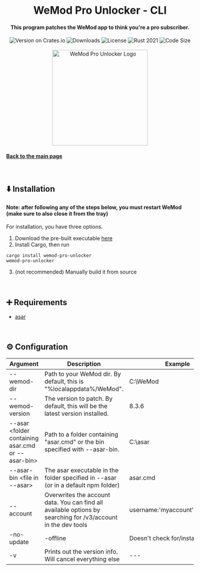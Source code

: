 <div align="center">
  <h1>WeMod Pro Unlocker - CLI</h1>
  <h4>This program patches the WeMod app to think you're a pro subscriber.</h4>
  <img src="https://img.shields.io/crates/v/wemod-pro-unlocker?color=purple" alt="Version on Crates.io">
  <img src="https://img.shields.io/crates/d/wemod-pro-unlocker?color=red" alt="Downloads">
  <img src="https://img.shields.io/crates/l/wemod-pro-unlocker?color=green" alt="License">


  <img src="https://img.shields.io/badge/rust-2021-orange?logo=rust" alt="Rust 2021">
  <img src="https://img.shields.io/github/languages/code-size/bennett-sh/wemod-pro-unlocker?color=yellow" alt="Code Size"><br/><br/>
  <img width="256" src="https://user-images.githubusercontent.com/110846042/204567385-4df3007c-7a63-40fd-9feb-f9f36aa43030.png" alt="WeMod Pro Unlocker Logo">
</div>

#### [Back to the main page](../README.md)

<br/>

## ⬇️ Installation
#### Note: after following any of the steps below, you must restart WeMod (make sure to also close it from the tray)
For installation, you have three options.
1. Download the pre-built executable [here](https://github.com/bennett-sh/wemod-pro-unlocker/releases/latest/download/wemod-pro-unlocker.exe)
2. Install Cargo, then run
```
cargo install wemod-pro-unlocker
wemod-pro-unlocker
```
3. (not recommended) Manually build it from source

<br/>

## ➕ Requirements
- [asar](https://github.com/electron/asar)

<br/>

## ⚙️ Configuration
| Argument                  	| Description                                                                                                                           	| Example
|---------------------------	|---------------------------------------------------------------------------------------------------------------------------------------	|----------------------------------
| --wemod-dir <dir>         	 	 	 	 	 	 	          	  | Path to your WeMod dir. By default, this is "%localappdata%/WeMod".                                         	| C:\WeMod
| --wemod-version <version> 	 	 	 	 	 	 	          	  | The version to patch. By default, this will be the latest version installed. 	                                | 8.3.6
| --asar <folder containing asar.cmd or --asar-bin>     | Path to a folder containing "asar.cmd" or the bin specified with --asar-bin.                                 	| C:\asar
| --asar-bin <file in --asar>                           | The asar executable in the folder specified in --asar (or in a default npm folder)                           	| asar.cmd
| --account <json>            	 	 	 	              	  | Overwrites the account data. You can find all available options by searching for /v3/account in the dev tools | username:'myaccount',email:'test'
| -no-update | -offline            	 	              	  | Doesn't check for/install updates                                                                             | ---
| -v                          	 	 	 	 	            	  | Prints out the version info. Will cancel everything else                                                      | ---

<br/>
